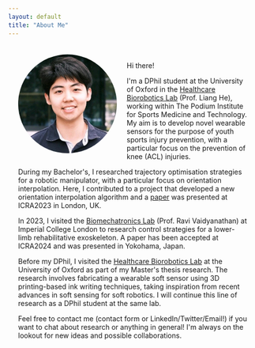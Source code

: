 ```yaml
---
layout: default
title: "About Me"
---
```


<style>
  .content {
    margin: 0 auto; /* Centers the text block horizontally */
    padding: 20px;
    max-width: 800px; /* Adjusts the maximum width of the text block */
  }

  .profile-photo {
    float: left; /* Positions the photo to the left */
    margin-right: 20px; /* Space between the photo and the text */
    width: 200px; /* Adjusts the width of the photo */
    height: auto; /* Keeps the aspect ratio intact */
    border-radius: 50%; /* Makes the photo circular */
    margin-bottom: 20px; /* Adds space below the photo if text is shorter than the photo */
  }
</style>

<div class="content">
  <img src="/assets/1698182793744 (1).jpg" alt="Profile Photo" class="profile-photo">
  <p>Hi there!</p>

  <p>I'm a DPhil student at the University of Oxford in the <a href="https://eng.ox.ac.uk/hbl/">Healthcare Biorobotics Lab</a> (Prof. Liang He), working within The Podium Institute for Sports Medicine and Technology. My aim is to develop novel wearable sensors for the purpose of youth sports injury prevention, with a particular focus on the prevention of knee (ACL) injuries. </p>

  <p>During my Bachelor's, I researched trajectory optimisation strategies for a robotic manipulator, with a particular focus on orientation interpolation. Here, I contributed to a project that developed a new orientation interpolation algorithm and a <a href="https://ieeexplore.ieee.org/document/10161346">paper</a> was presented at ICRA2023 in London, UK.</p>

  <p>In 2023, I visited the <a href="https://www.biomechatronicslab.co.uk/">Biomechatronics Lab</a> (Prof. Ravi Vaidyanathan) at Imperial College London to research control strategies for a lower-limb rehabilitative exoskeleton. A paper has been accepted at ICRA2024 and was presented in Yokohama, Japan.</p>

  <p>Before my DPhil, I visited the <a href="https://eng.ox.ac.uk/hbl/">Healthcare Biorobotics Lab</a> at the University of Oxford as part of my Master's thesis research. The research involves fabricating a wearable soft sensor using 3D printing-based ink writing techniques, taking inspiration from recent advances in soft sensing for soft robotics. I will continue this line of research as a DPhil student at the same lab.</p>

  <p>Feel free to contact me (contact form or LinkedIn/Twitter/Email!) if you want to chat about research or anything in general! I'm always on the lookout for new ideas and possible collaborations.</p>
</div>
